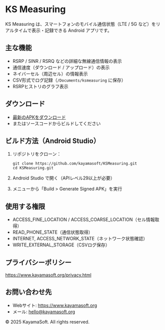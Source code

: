 # KS Measuring

KS Measuring は、スマートフォンのモバイル通信状態（LTE / 5G など）をリアルタイムで表示・記録できる Android アプリです。

## 主な機能

- RSRP / SINR / RSRQ などの詳細な無線通信情報の表示
- 通信速度（ダウンロード / アップロード）の表示
- ネイバーセル（周辺セル）の情報表示
- CSV形式でログ記録（`/Documents/ksmeasuring` に保存）
- RSRPヒストリのグラフ表示

## ダウンロード

- [最新のAPKをダウンロード](https://github.com/kayamasoft/KSMeasuring/releases/latest)
- またはソースコードからビルドしてください

## ビルド方法（Android Studio）

1. リポジトリをクローン：
   ```
   git clone https://github.com/kayamasoft/KSMeasuring.git
   cd KSMeasuring.git
   ```

2. Android Studio で開く（APIレベル29以上が必要）

3. メニューから「Build > Generate Signed APK」を実行

## 使用する権限

- ACCESS_FINE_LOCATION / ACCESS_COARSE_LOCATION（セル情報取得）
- READ_PHONE_STATE（通信状態取得）
- INTERNET, ACCESS_NETWORK_STATE（ネットワーク状態確認）
- WRITE_EXTERNAL_STORAGE（CSVログ保存）

## プライバシーポリシー

https://www.kayamasoft.org/privacy.html

## お問い合わせ先

- Webサイト: https://www.kayamasoft.org
- メール: hello@kayamasoft.org

© 2025 KayamaSoft. All rights reserved.
